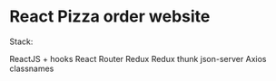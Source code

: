 # React Pizza order website

Stack:

ReactJS + hooks
React Router
Redux
Redux thunk
json-server
Axios
classnames
